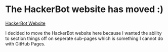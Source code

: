 # The HackerBot website has moved :)
[HackerBot Website](https://sites.google.com/view/hackerbot/home)
  
I decided to move the HackerBot website here because I wanted the ability to section things off on seperate sub-pages which is something I cannot do with GitHub Pages.
